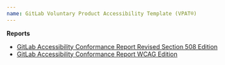 ```yaml
---
name: GitLab Voluntary Product Accessibility Template (VPAT®)
---
```


**Reports**

- [GitLab Accessibility Conformance Report Revised Section 508 Edition](/accessibility/508)
- [GitLab Accessibility Conformance Report WCAG Edition](/accessibility/wcag)
